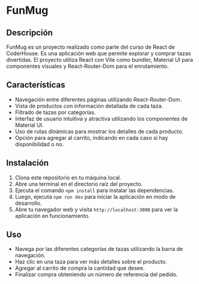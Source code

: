 # FunMug

## Descripción
FunMug es un proyecto realizado como parte del curso de React de CoderHouse. Es una aplicación web que permite explorar y comprar tazas divertidas. El proyecto utiliza React con Vite como bundler, Material UI para componentes visuales y React-Router-Dom para el enrutamiento.

## Características
- Navegación entre diferentes páginas utilizando React-Router-Dom.
- Vista de productos con información detallada de cada taza.
- Filtrado de tazas por categorías.
- Interfaz de usuario intuitiva y atractiva utilizando los componentes de Material UI.
- Uso de rutas dinámicas para mostrar los detalles de cada producto.
- Opción para agregar al carrito, indicando en cada caso si hay disponibilidad o no.

## Instalación
1. Clona este repositorio en tu máquina local.
2. Abre una terminal en el directorio raíz del proyecto.
3. Ejecuta el comando `npm install` para instalar las dependencias.
4. Luego, ejecuta `npm run dev` para iniciar la aplicación en modo de desarrollo.
5. Abre tu navegador web y visita `http://localhost:3000` para ver la aplicación en funcionamiento.

## Uso
- Navega por las diferentes categorías de tazas utilizando la barra de navegación.
- Haz clic en una taza para ver más detalles sobre el producto.
- Agregar al carrito de compra la cantidad que desee.
- Finalizar compra obteniendo un número de referencia del pedido. 